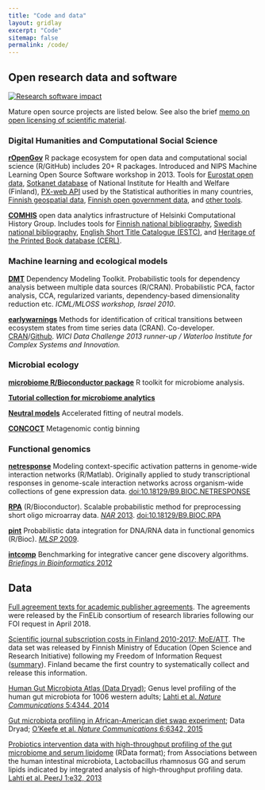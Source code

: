 ```yaml
---
title: "Code and data"
layout: gridlay
excerpt: "Code"
sitemap: false
permalink: /code/
---
```




Open research data and software
----------------------------------

[![Research software impact](http://depsy.org/api/person/333684/badge.svg)](http://depsy.org/person/333684) 

Mature open source projects are listed below. See also the brief [memo on open licensing of scientific material](../licensing/).



### Digital Humanities and Computational Social Science


**[rOpenGov](http://ropengov.github.io)** R package ecosystem for open data and computational social science (R/GitHub) includes 20+ R packages. Introduced and NIPS Machine Learning Open Source Software workshop in 2013. Tools for [Eurostat open data](http://ropengov.github.io/eurostat), [Sotkanet database](http://github.com/ropengov/sotkanet) of National Institute for Health and Welfare (Finland), [PX-web API](http://ropengov.github.io/pxweb) used by the Statistical authorities in many countries, [Finnish geospatial data](http://github.com/ropengov/gisfin), [Finnish open government data](http://github.com/ropengov/sorvi), and [other tools](http://ropengov.github.io/projects/).  

**[COMHIS](http://helsinki.fi/computational-history)** open data analytics infrastructure of Helsinki Computational History Group. Includes tools for [Finnish national bibliography](http://github.com/COMHIS/fennica), [Swedish national bibliography](http://github.com/COMHIS/kungliga), [English Short Title Catalogue (ESTC)](http://github.com/COMHIS/estc), and [Heritage of the Printed Book database (CERL)](http://github.com/COMHIS/cerl). 

<!--**[Datavaalit](http://www.datavaalit.fi)** Parliamentary monitoring infrastructure for Finnish election and parliamentary data. Funded by Sitra 2012-2013. Double-winner of Apps4Finland 2012.-->


### Machine learning and ecological models

**[DMT](http://dmt.r-forge.r-project.org)** Dependency Modeling Toolkit. Probabilistic tools for dependency analysis between multiple data sources (R/CRAN). Probabilistic PCA, factor analysis, CCA, regularized variants, dependency-based dimensionality reduction etc. _ICML/MLOSS workshop, Israel 2010_.

**[earlywarnings](http://www.early-warning-signals.org/)** Methods for identification of critical transitions between ecosystem states from time series data (CRAN). Co-developer. [CRAN](http://cran.r-project.org/web/packages/earlywarnings/index.html)/[Github](https://github.com/earlywarningtoolbox/earlywarnings-R/tree/master/earlywarnings). _WICI Data Challenge 2013 runner-up / Waterloo Institute for Complex Systems and Innovation._


### Microbial ecology 

**[microbiome R/Bioconductor package](https://bioconductor.org/packages/devel/bioc/html/microbiome.html)** R toolkit for microbiome analysis.  

**[Tutorial collection for microbiome analytics](https://microbiome.github.io/microbiome)**  

**[Neutral models](https://github.com/microbiome/NMGS)** Accelerated fitting of neutral models.  

**[CONCOCT](https://github.com/BinPro/CONCOCT)**  Metagenomic contig binning


### Functional genomics

**[netresponse](http://bioconductor.org/packages/release/bioc/html/netresponse.html)** Modeling context-specific activation patterns in genome-wide interaction networks (R/Matlab). Originally applied to study transcriptional responses in genome-scale interaction networks across organism-wide collections of gene expression data. [doi:10.18129/B9.BIOC.NETRESPONSE](https://doi.org/10.18129/B9.BIOC.NETRESPONSE)

**[RPA](http://bioconductor.org/packages/release/bioc/html/RPA.html)** (R/Bioconductor). Scalable probabilistic method for preprocessing short oligo microarray data. [_NAR_ 2013](http://nar.oxfordjournals.org/content/early/2013/04/05/nar.gkt229.abstract). [doi:10.18129/B9.BIOC.RPA](https://doi.org/10.18129/B9.BIOC.RPA)

**[pint](http://bioconductor.org/packages/release/bioc/html/pint.html)** Probabilistic data integration for DNA/RNA data in functional genomics
(R/Bioc). [_MLSP_ 2009](http://arxiv.org/abs/1101.5919).

**[intcomp](http://intcomp.r-forge.r-project.org)** Benchmarking for integrative cancer gene discovery algorithms. [_Briefings in Bioinformatics_ 2012](http://bib.oxfordjournals.org/content/early/2012/03/21/bib.bbs005.abstract)





Data
-----

[Full agreement texts for academic publisher agreements](http://finelib.fi/negotiations/negotiations/). The agreements were released by the FinELib consortium of research libraries following our FOI request in April 2018.

[Scientific journal subscription costs in Finland 2010-2017; MoE/ATT](http://ropengov.github.io/r/2018/12/05/FOI/). The data set was released by Finnish Ministry of Education (Open Science and Research Initiative) following my Freedom of Information Request ([summary](http://ropengov.github.io/r/2016/06/10/FOI/)). Finland became the first country to systematically collect and release this information.

[Human Gut Microbiota Atlas (Data Dryad)](http://doi.org/10.5061/dryad.pk75d); Genus level profiling of the human gut microbiota for 1006 western adults; [Lahti et al. _Nature Communications_ 5:4344, 2014](http://www.nature.com/ncomms/2014/140708/ncomms5344/full/ncomms5344.html)

[Gut microbiota profiling in African-American diet swap experiment](http://dx.doi.org/10.5061/dryad.1mn1n); Data Dryad; [O’Keefe et al. _Nature Communications_ 6:6342, 2015](http://www.nature.com/ncomms/2015/150428/ncomms7342/full/ncomms7342.html)

[Probiotics intervention data with high-throughput profiling of the gut microbiome and serum lipidome](https://github.com/microbiome/microbiome/blob/master/data/peerj32.rda) (RData format); from Associations between the human intestinal microbiota, Lactobacillus rhamnosus GG and serum lipids indicated by integrated analysis of high-throughput profiling data. [Lahti et al. PeerJ 1:e32, 2013](http://dx.doi.org/10.7717/peerj.32) 

<!--<center><a href="http://opendefinition.org/"><img alt="This material is Open Knowledge" border="0" src="http://m.okfn.org/images/ok_buttons/ok_80x15_blue.png"/></a></center>-->




